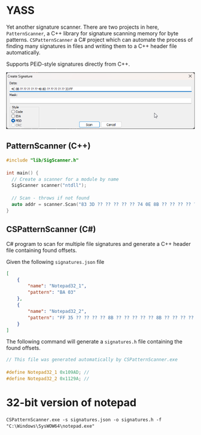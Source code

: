 # YASS

Yet another signature scanner. There are two projects in here, `PatternScanner`, a C++ library for signature scanning memory for byte patterns. `CSPatternScanner` a C# project which can automate the process of finding many signatures in files and writing them to a C++ header file automatically.

Supports PEiD-style signatures directly from C++. 

![signature-style](resources/signature-style.png)

## PatternScanner (C++)

```cpp
#include "lib/SigScanner.h"

int main() {
  // Create a scanner for a module by name
  SigScanner scanner("ntdll");

  // Scan - throws if not found
  auto addr = scanner.Scan("83 3D ?? ?? ?? ?? ?? 74 0E 8B ?? ?? ?? ?? ?? FF 15 ?? ?? ?? ?? FF E1 8D");
}
```

## CSPatternScanner (C#)

C# program to scan for multiple file signatures and generate a C++ header file containing found offsets.

Given the following `signatures.json` file

```JSON
[
	{
		"name": "Notepad32_1",
		"pattern": "BA 03"
	},
	{
		"name": "Notepad32_2",
		"pattern": "FF 35 ?? ?? ?? ?? 8B ?? ?? ?? ?? ?? 8B ?? ?? ?? ?? ?? E8 ?? ?? ?? ?? 8D"
	}
]
```

The following command will generate a `signatures.h` file containing the found offsets.

```cpp
// This file was generated automatically by CSPatternScanner.exe

#define Notepad32_1 0x109AD; // 
#define Notepad32_2 0x1129A; // 
```

# 32-bit version of notepad
`CSPatternScanner.exe -s signatures.json -o signatures.h -f "C:\Windows\SysWOW64\notepad.exe"`
